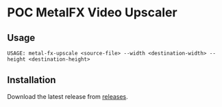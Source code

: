 # POC MetalFX Video Upscaler

## Usage
```
USAGE: metal-fx-upscale <source-file> --width <destination-width> --height <destination-height>
```

## Installation
Download the latest release from [releases](https://github.com/Finnvoor/MetalFXUpscale/releases).

